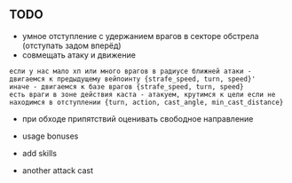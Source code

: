 TODO
---


- умное отступление с удержанием врагов в секторе обстрела (отступать задом вперёд)
- совмещать атаку и движение

```
если у нас мало хп или много врагов в радиусе ближней атаки - двигаемся к предыдущему вейпоинту {strafe_speed, turn, speed}'
иначе - двигаемся к базе врагов {strafe_speed, turn, speed}
есть враги в зоне действия каста - атакуем, крутимся к цели если не находимся в отступлении {turn, action, cast_angle, min_cast_distance}
```

- при обходе припятствий оценивать свободное направление

- usage bonuses
- add skills
- another attack cast

